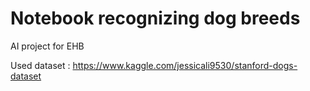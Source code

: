 # Notebook recognizing dog breeds
AI project for EHB

Used dataset : https://www.kaggle.com/jessicali9530/stanford-dogs-dataset
